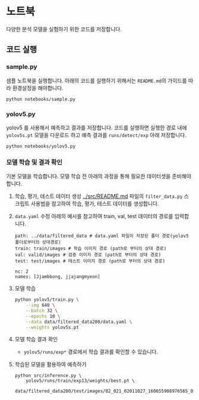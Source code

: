 # 노트북
다양한 분석 모델을 실험하기 위한 코드를 저장합니다.

## 코드 실행
### sample.py
샘플 노트북을 실행합니다. 아래의 코드를 실행하기 위해서는 `README.md`의 가이드를 따라 환경설정을 해야합니다.
```
python notebooks/sample.py
```

### yolov5.py
yolov5 를 사용해서 예측하고 결과를 저장합니다. 코드를 실행하면 실행한 경로 내에 `yolov5s.pt` 모델을 다운로드 하고 예측 결과를 `runs/detect/exp` 아래 저장합니다.
```
python notebooks/yolov5.py
```

### 모델 학습 및 결과 확인
기본 모델을 학습합니다. 모델 학습 전 아래의 과정을 통해 필요한 데이터셋을 준비해야 합니다.

1. 학습, 평가, 테스트 데이터 생성
    [../src/README.md](../src/README.md) 파일의 `filter_data.py` 스크립트 사용법을 참고하여 학습, 평가, 테스트 데이터를 생성합니다.

1. `data.yaml` 수정
    아래의 예시를 참고하여 train, val, test 데이터의 경로를 입력합니다.
    ```
    path: ../data/filtered_data # data.yaml 파일이 저장된 폴더 경로(yolov5 폴더로부터의 상대경로)
    train: train/images # 학습 이미지 경로 (path로 부터의 상대 경로)
    val: valid/images # 검증 이미지 경로 (path로 부터의 상대 경로)
    test: test/images # 테스트 이미지 경로 (path로 부터의 상대 경로)

    nc: 2
    names: [Jjambbong, jjajangmyeon]

    ```

1. 모델 학습
    ```sh
    python yolov5/train.py \
        --img 640 \
        --batch 32 \
        --epochs 10 \
        --data data/filtered_data200/data.yaml \
        --weights yolov5s.pt
    ```

1. 모델 학습 결과 확인
    - `yolov5/runs/exp*` 경로에서 학습 결과를 확인할 수 있습니다.

1. 학습된 모델을 활용하여 예측하기
    ```
    python src/inference.py \
        yolov5/runs/train/exp13/weights/best.pt \
        data/filtered_data200/test/images/02_021_02011027_160655908976565_0_jpeg.rf.1468ccfe1571b554f3aeee8fd4914f89.jpg
    ```